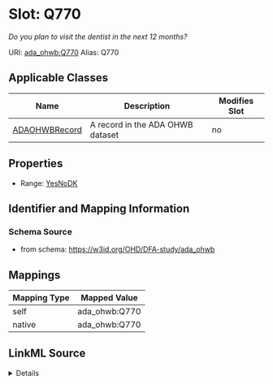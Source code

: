 

# Slot: Q770 


_Do you plan to visit the dentist in the next 12 months?_





URI: [ada_ohwb:Q770](https://w3id.org/OHD/DFA-study/ada_ohwb/Q770)
Alias: Q770

<!-- no inheritance hierarchy -->





## Applicable Classes

| Name | Description | Modifies Slot |
| --- | --- | --- |
| [ADAOHWBRecord](ADAOHWBRecord.md) | A record in the ADA OHWB dataset |  no  |







## Properties

* Range: [YesNoDK](YesNoDK.md)





## Identifier and Mapping Information







### Schema Source


* from schema: https://w3id.org/OHD/DFA-study/ada_ohwb




## Mappings

| Mapping Type | Mapped Value |
| ---  | ---  |
| self | ada_ohwb:Q770 |
| native | ada_ohwb:Q770 |




## LinkML Source

<details>
```yaml
name: Q770
description: Do you plan to visit the dentist in the next 12 months?
from_schema: https://w3id.org/OHD/DFA-study/ada_ohwb
rank: 1000
alias: Q770
domain_of:
- ADA_OHWBRecord
range: YesNoDK

```
</details>